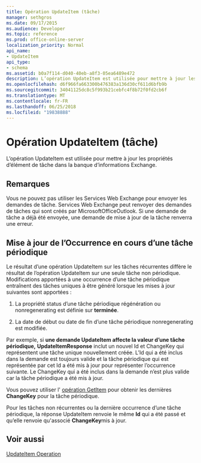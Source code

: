 ```yaml
---
title: Opération UpdateItem (tâche)
manager: sethgros
ms.date: 09/17/2015
ms.audience: Developer
ms.topic: reference
ms.prod: office-online-server
localization_priority: Normal
api_name:
- UpdateItem
api_type:
- schema
ms.assetid: b0a7f114-d040-40eb-a8f3-05ea6489e472
description: L’opération UpdateItem est utilisée pour mettre à jour les propriétés d’élément de tâche dans la banque d’informations Exchange.
ms.openlocfilehash: d6f966fa663300b476383a136d30cf611d6bfb9b
ms.sourcegitcommit: 34041125dc8c5f993b21cebfc4f8b72f0fd2cb6f
ms.translationtype: MT
ms.contentlocale: fr-FR
ms.lasthandoff: 06/25/2018
ms.locfileid: "19838888"
---
```

# <a name="updateitem-operation-task"></a>Opération UpdateItem (tâche)

L’opération UpdateItem est utilisée pour mettre à jour les propriétés d’élément de tâche dans la banque d’informations Exchange.
  
## <a name="remarks"></a>Remarques

Vous ne pouvez pas utiliser les Services Web Exchange pour envoyer les demandes de tâche. Services Web Exchange peut renvoyer des demandes de tâches qui sont créés par MicrosoftOfficeOutlook. Si une demande de tâche a déjà été envoyée, une demande de mise à jour de la tâche renverra une erreur.
  
## <a name="updating-the-current-occurrence-of-a-recurring-task"></a>Mise à jour de l’Occurrence en cours d’une tâche périodique

Le résultat d’une opération UpdateItem sur les tâches récurrentes diffère le résultat de l’opération UpdateItem sur une seule tâche non périodique. Modifications apportées à une occurrence d’une tâche périodique entraînent des tâches uniques à être généré lorsque les mises à jour suivantes sont apportées :
  
1. La propriété status d’une tâche périodique régénération ou nonregenerating est définie sur **terminée**.
    
2. La date de début ou date de fin d’une tâche périodique nonregenerating est modifiée.
    
Par exemple, si **une demande **UpdateItem** affecte la valeur d’une tâche périodique,** **UpdateItemResponse** inclut un nouvel Id et ChangeKey qui représentent une tâche unique nouvellement créée. L’Id qui a été inclus dans la demande est toujours valide et la tâche périodique qui est représentée par cet Id a été mis à jour pour représenter l’occurrence suivante. Le ChangeKey qui a été inclus dans la demande n’est plus valide car la tâche périodique a été mis à jour. 
  
Vous pouvez utiliser l' [opération GetItem](getitem-operation.md) pour obtenir les dernières **ChangeKey** pour la tâche périodique. 
  
Pour les tâches non récurrentes ou la dernière occurrence d’une tâche périodique, la réponse UpdateItem renvoie le même **Id** qui a été passé et qu’elle renvoie qu'associé **ChangeKey**mis à jour.
  
## <a name="see-also"></a>Voir aussi



[UpdateItem Operation](updateitem-operation.md)


